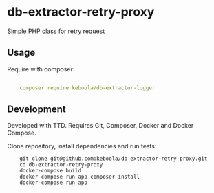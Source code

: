 # db-extractor-retry-proxy
Simple PHP class for retry request

## Usage
Require with composer:

```yml

    composer require keboola/db-extractor-logger

```

## Development

Developed with TTD. Requires Git, Composer, Docker and Docker Compose.

Clone repository, install dependencies and run tests:
```
    git clone git@github.com:keboola/db-extractor-retry-proxy.git
    cd db-extractor-retry-proxy
    docker-compose build
    docker-compose run app composer install
    docker-compose run app
```
